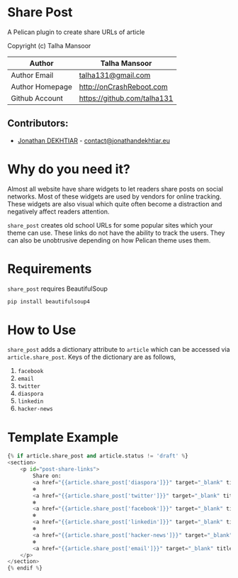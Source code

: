 Share Post
==========

A Pelican plugin to create share URLs of article

Copyright (c) Talha Mansoor

Author          | Talha Mansoor
----------------|-----
Author Email    | talha131@gmail.com
Author Homepage | http://onCrashReboot.com
Github Account  | https://github.com/talha131

## Contributors:
* [Jonathan DEKHTIAR](https://github.com/DEKHTIARJonathan) - contact@jonathandekhtiar.eu

Why do you need it?
===================

Almost all website have share widgets to let readers share posts on social
networks. Most of these widgets are used by vendors for online tracking. These
widgets are also visual which quite often become a distraction and negatively
affect readers attention.

`share_post` creates old school URLs for some popular sites which your theme
can use. These links do not have the ability to track the users. They can also
be unobtrusive depending on how Pelican theme uses them.

Requirements
============

`share_post` requires BeautifulSoup

```bash
pip install beautifulsoup4
```

How to Use
==========

`share_post` adds a dictionary attribute to `article` which can be accessed via
`article.share_post`. Keys of the dictionary are as follows,

1. `facebook`
1. `email`
1. `twitter`
1. `diaspora`
1. `linkedin`
1. `hacker-news`

Template Example
================

```python
{% if article.share_post and article.status != 'draft' %}
<section>
    <p id="post-share-links">
        Share on:
        <a href="{{article.share_post['diaspora']}}" target="_blank" title="Share on Diaspora">Diaspora*</a>
        ❄
        <a href="{{article.share_post['twitter']}}" target="_blank" title="Share on Twitter">Twitter</a>
        ❄
        <a href="{{article.share_post['facebook']}}" target="_blank" title="Share on Facebook">Facebook</a>
        ❄
        <a href="{{article.share_post['linkedin']}}" target="_blank" title="Share on LinkedIn">LinkedIn</a>
        ❄
        <a href="{{article.share_post['hacker-news']}}" target="_blank" title="Share on HackerNews">HackerNews</a>
        ❄
        <a href="{{article.share_post['email']}}" target="_blank" title="Share via Email">Email</a>
    </p>
</section>
{% endif %}
```

